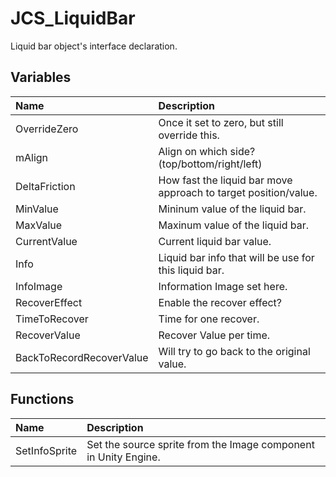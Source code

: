 # JCS_LiquidBar

Liquid bar object's interface declaration.

## Variables

| Name                     | Description                                                     |
|:-------------------------|:----------------------------------------------------------------|
| OverrideZero             | Once it set to zero, but still override this.                   |
| mAlign                   | Align on which side? (top/bottom/right/left)                    |
| DeltaFriction            | How fast the liquid bar move approach to target position/value. |
| MinValue                 | Mininum value of the liquid bar.                                |
| MaxValue                 | Maxinum value of the liquid bar.                                |
| CurrentValue             | Current liquid bar value.                                       |
| Info                     | Liquid bar info that will be use for this liquid bar.           |
| InfoImage                | Information Image set here.                                     |
| RecoverEffect            | Enable the recover effect?                                      |
| TimeToRecover            | Time for one recover.                                           |
| RecoverValue             | Recover Value per time.                                         |
| BackToRecordRecoverValue | Will try to go back to the original value.                      |

## Functions

| Name          | Description                                                     |
|:--------------|:----------------------------------------------------------------|
| SetInfoSprite | Set the source sprite from the Image component in Unity Engine. |
